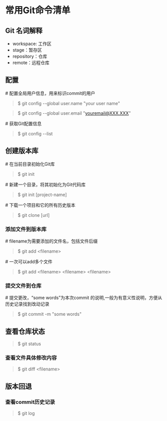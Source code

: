 # 常用Git命令清单
## Git 名词解释
* workspace: 工作区
* stage：暂存区
* repository：仓库
* remote：远程仓库
## 配置
\# 配置全局用户信息，用来标识commit的用户
>$ git config --global user.name "your user name"

>$ git config --global user.email "youremail@XXX.XXX"

\# 获取Git配置信息
>$ git config --list

## 创建版本库
\# 在当前目录初始化Git库

>$ git init

\# 新建一个目录，将其初始化为Git代码库

>$ git init [project-name]

\# 下载一个项目和它的所有历史版本

>$ git clone [url]

### 添加文件到版本库

\# filename为需要添加的文件名，包括文件后缀 

>$ git add \<filename\>

\# 一次可以add多个文件

>$ git add \<filename\> \<filename\> \<filename\>

### 提交文件到仓库

\# 提交更改，“some words”为本次commit 的说明,一般为有意义性说明，方便从历史记录找到改动记录

>$ git commit -m "some words" 

## 查看仓库状态

>$ git status

### 查看文件具体修改内容

>$ git diff \<filename\>

## 版本回退

### 查看commit历史记录
>$ git log

